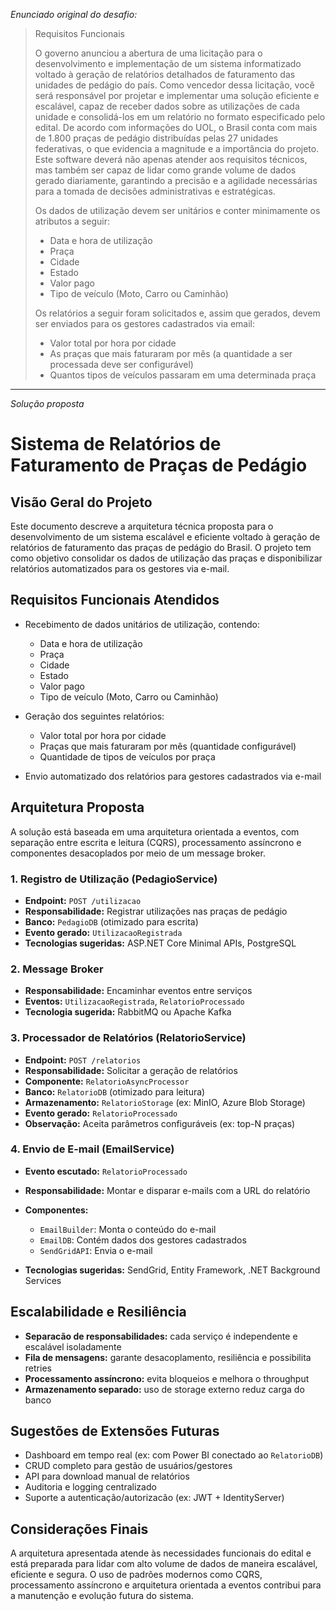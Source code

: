*Enunciado original do desafio:*

>Requisitos Funcionais
>
> O governo anunciou a abertura de uma licitação para o desenvolvimento e implementação de um sistema informatizado voltado à geração de relatórios detalhados de faturamento das unidades de pedágio do país. Como vencedor dessa licitação, você será responsável por projetar e implementar uma solução eficiente e escalável, capaz de receber dados sobre as utilizações de cada unidade e consolidá-los em um relatório no formato especificado pelo edital. De acordo com informações do UOL, o Brasil conta com mais de 1.800 praças de pedágio distribuídas pelas 27 unidades federativas, o que evidencia a magnitude e a importância do projeto. Este software deverá não apenas atender aos requisitos técnicos, mas também ser capaz de lidar como grande volume de dados gerado diariamente, garantindo a precisão e a agilidade necessárias para a tomada de decisões administrativas e estratégicas.
> 
> Os dados de utilização devem ser unitários e conter minimamente os atributos a seguir:
> 
> * Data e hora de utilização
> * Praça
> * Cidade
> * Estado
> * Valor pago
> * Tipo de veículo (Moto, Carro ou Caminhão)
> 
> Os relatórios a seguir foram solicitados e, assim que gerados, devem ser enviados para os gestores cadastrados via email:
> 
> * Valor total por hora por cidade
> * As praças que mais faturaram por mês (a quantidade a ser processada deve ser configurável)
> * Quantos tipos de veículos passaram em uma determinada praça

---

*Solução proposta*

# Sistema de Relatórios de Faturamento de Praças de Pedágio

## Visão Geral do Projeto

Este documento descreve a arquitetura técnica proposta para o desenvolvimento de um sistema escalável e eficiente voltado à geração de relatórios de faturamento das praças de pedágio do Brasil. O projeto tem como objetivo consolidar os dados de utilização das praças e disponibilizar relatórios automatizados para os gestores via e-mail.

## Requisitos Funcionais Atendidos

* Recebimento de dados unitários de utilização, contendo:

  * Data e hora de utilização
  * Praça
  * Cidade
  * Estado
  * Valor pago
  * Tipo de veículo (Moto, Carro ou Caminhão)
* Geração dos seguintes relatórios:

  * Valor total por hora por cidade
  * Praças que mais faturaram por mês (quantidade configurável)
  * Quantidade de tipos de veículos por praça
* Envio automatizado dos relatórios para gestores cadastrados via e-mail

## Arquitetura Proposta

A solução está baseada em uma arquitetura orientada a eventos, com separação entre escrita e leitura (CQRS), processamento assíncrono e componentes desacoplados por meio de um message broker.

### 1. Registro de Utilização (PedagioService)

* **Endpoint:** `POST /utilizacao`
* **Responsabilidade:** Registrar utilizações nas praças de pedágio
* **Banco:** `PedagioDB` (otimizado para escrita)
* **Evento gerado:** `UtilizacaoRegistrada`
* **Tecnologias sugeridas:** ASP.NET Core Minimal APIs, PostgreSQL

### 2. Message Broker

* **Responsabilidade:** Encaminhar eventos entre serviços
* **Eventos:** `UtilizacaoRegistrada`, `RelatorioProcessado`
* **Tecnologia sugerida:** RabbitMQ ou Apache Kafka

### 3. Processador de Relatórios (RelatorioService)

* **Endpoint:** `POST /relatorios`
* **Responsabilidade:** Solicitar a geração de relatórios
* **Componente:** `RelatorioAsyncProcessor`
* **Banco:** `RelatorioDB` (otimizado para leitura)
* **Armazenamento:** `RelatorioStorage` (ex: MinIO, Azure Blob Storage)
* **Evento gerado:** `RelatorioProcessado`
* **Observação:** Aceita parâmetros configuráveis (ex: top-N praças)

### 4. Envio de E-mail (EmailService)

* **Evento escutado:** `RelatorioProcessado`
* **Responsabilidade:** Montar e disparar e-mails com a URL do relatório
* **Componentes:**

  * `EmailBuilder`: Monta o conteúdo do e-mail
  * `EmailDB`: Contém dados dos gestores cadastrados
  * `SendGridAPI`: Envia o e-mail
* **Tecnologias sugeridas:** SendGrid, Entity Framework, .NET Background Services

## Escalabilidade e Resiliência

* **Separacão de responsabilidades:** cada serviço é independente e escalável isoladamente
* **Fila de mensagens:** garante desacoplamento, resiliência e possibilita retries
* **Processamento assíncrono:** evita bloqueios e melhora o throughput
* **Armazenamento separado:** uso de storage externo reduz carga do banco

## Sugestões de Extensões Futuras

* Dashboard em tempo real (ex: com Power BI conectado ao `RelatorioDB`)
* CRUD completo para gestão de usuários/gestores
* API para download manual de relatórios
* Auditoria e logging centralizado
* Suporte a autenticação/autorizacão (ex: JWT + IdentityServer)

## Considerações Finais

A arquitetura apresentada atende às necessidades funcionais do edital e está preparada para lidar com alto volume de dados de maneira escalável, eficiente e segura. O uso de padrões modernos como CQRS, processamento assíncrono e arquitetura orientada a eventos contribui para a manutenção e evolução futura do sistema.
